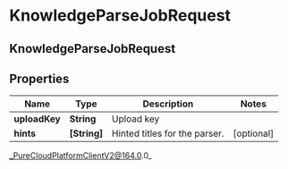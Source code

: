 # KnowledgeParseJobRequest

## KnowledgeParseJobRequest

## Properties

|Name | Type | Description | Notes|
|------------ | ------------- | ------------- | -------------|
| **uploadKey** | **String** | Upload key | |
| **hints** | **[String]** | Hinted titles for the parser. | [optional] |



_PureCloudPlatformClientV2@164.0.0_
